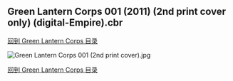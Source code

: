 ## Green Lantern Corps 001 (2011) (2nd print cover only) (digital-Empire).cbr


[回到 Green Lantern Corps 目录](https://github.com/alicewish/markdown/blob/master/series/Green-Lantern-Corps.md)


![Green Lantern Corps 001 (2nd print cover).jpg](https://wx1.sinaimg.cn/large/6a9fdecagy1fq33cyzc78j20tu19uh2f.jpg)

[回到 Green Lantern Corps 目录](https://github.com/alicewish/markdown/blob/master/series/Green-Lantern-Corps.md)

